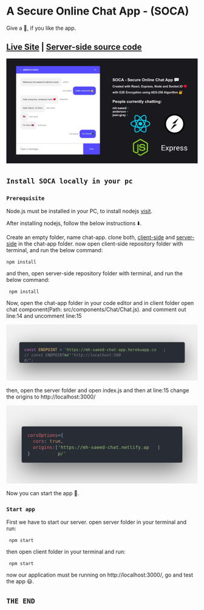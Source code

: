 # A Secure Online Chat App - (SOCA)
Give a 🌟, if you like the app.
## [Live Site](https://mh-saeed-chat.netlify.app/)  |  [Server-side source code ](https://github.com/mh-saeed/server_BackEndOfChatApp/)

![UI](https://github.com/mh-saeed/client_frontEndOfChatApp/blob/master/src/icons/UI_img.jpg?raw=true)

## `Install SOCA locally in your pc`
### `Prerequisite`
Node.js must be installed in your PC, to install nodejs [visit](https://nodejs.org/en/).

After installing nodejs, follow the below instructions ⬇️.

Create an empty folder, name chat-app.
clone both, [client-side](https://github.com/mh-saeed/client_frontEndOfChatApp) and [server-side](https://github.com/mh-saeed/server_BackEndOfChatApp/) in the chat-app folder.
now open client-side repository folder with terminal, and run the below command:

    npm install

and then, open server-side repository folder with terminal, and run the below command:

     npm install

Now, open the chat-app folder in your code editor and in client folder open chat component(Path: src/components/Chat/Chat.js).
and comment out line:14 and uncomment line:15

![code](https://github.com/mh-saeed/client_frontEndOfChatApp/blob/master/src/icons/code.png?raw=true)

then, open the server folder and open index.js and then at line:15 change the origins to http://localhost:3000/

![code2](https://github.com/mh-saeed/client_frontEndOfChatApp/blob/master/src/icons/code2.png?raw=true)

Now you can start the app 🙂.
### `Start app`

First we have to start our server.
open server folder in your terminal and run:

     npm start

then open client folder in your terminal and run:

     npm start

now our application must be running on http://localhost:3000/, go and test the app 😃.

## `THE END`

